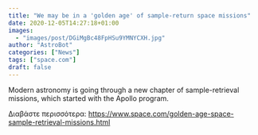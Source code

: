 ```yaml
---
title: "We may be in a 'golden age' of sample-return space missions"
date: 2020-12-05T14:27:18+01:00
images:
  - "images/post/DGiMgBc48FpHSu9YMNYCXH.jpg"
author: "AstroBot"
categories: ["News"]
tags: ["space.com"]
draft: false
---
```


Modern astronomy is going through a new chapter of sample-retrieval missions, which started with the Apollo program. 

Διαβάστε περισσότερα: https://www.space.com/golden-age-space-sample-retrieval-missions.html
